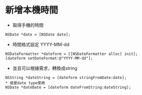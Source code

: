 # 新增本機時間

* 取得手機的時間
```
NSDate *date = [NSDate date];
```

* 時間格式設定 YYYY-MM-dd
```
NSDateFormatter *dateform = [[NSDateFormatter alloc] init];
[dateform setDateFormat:@"YYYY-MM-dd"];
```

* 並且可以根據需求，轉換成string
```
NSString *dateString = [dateform stringFromDate:date];
* 或是date type使用
NSDate *dateDate = [dateform dateFromString:dateString]; 
```